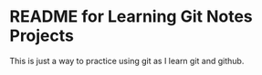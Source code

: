 # README for Learning Git Notes Projects

This is just a way to practice using git as I learn git and github.
